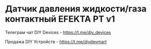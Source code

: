 # Датчик давления жидкости/газа контактный EFEKTA PT v1


Телеграм чат DIY Devices - https://t.me/diy_devices

Продажа DIY Устройств - https://t.me/diydevmart

